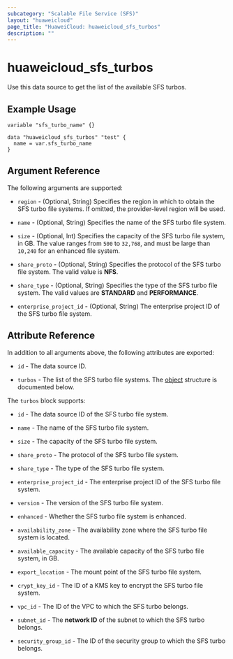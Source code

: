 ```yaml
---
subcategory: "Scalable File Service (SFS)"
layout: "huaweicloud"
page_title: "HuaweiCloud: huaweicloud_sfs_turbos"
description: ""
---
```


# huaweicloud_sfs_turbos

Use this data source to get the list of the available SFS turbos.

## Example Usage

```hcl
variable "sfs_turbo_name" {}

data "huaweicloud_sfs_turbos" "test" {
  name = var.sfs_turbo_name
}
```

## Argument Reference

The following arguments are supported:

* `region` - (Optional, String) Specifies the region in which to obtain the SFS turbo file systems.
  If omitted, the provider-level region will be used.

* `name` - (Optional, String) Specifies the name of the SFS turbo file system.

* `size` - (Optional, Int) Specifies the capacity of the SFS turbo file system, in GB.
  The value ranges from `500` to `32,768`, and must be large than `10,240` for an enhanced file system.

* `share_proto` - (Optional, String) Specifies the protocol of the SFS turbo file system. The valid value is **NFS**.

* `share_type` - (Optional, String) Specifies the type of the SFS turbo file system.
  The valid values are **STANDARD** and **PERFORMANCE**.

* `enterprise_project_id` - (Optional, String) The enterprise project ID of the SFS turbo file system.

## Attribute Reference

In addition to all arguments above, the following attributes are exported:

* `id` - The data source ID.

* `turbos` - The list of the SFS turbo file systems. The [object](#turbo) structure is documented below.

<a name="turbo"></a>
The `turbos` block supports:

* `id` - The data source ID of the SFS turbo file system.

* `name` - The name of the SFS turbo file system.

* `size` - The capacity of the SFS turbo file system.

* `share_proto` - The protocol of the SFS turbo file system.

* `share_type` - The type of the SFS turbo file system.

* `enterprise_project_id` - The enterprise project ID of the SFS turbo file system.

* `version` - The version of the SFS turbo file system.

* `enhanced` - Whether the SFS turbo file system is enhanced.

* `availability_zone` - The availability zone where the SFS turbo file system is located.

* `available_capacity` - The available capacity of the SFS turbo file system, in GB.

* `export_location` - The mount point of the SFS turbo file system.

* `crypt_key_id` - The ID of a KMS key to encrypt the SFS turbo file system.

* `vpc_id` - The ID of the VPC to which the SFS turbo belongs.

* `subnet_id` - The **network ID** of the subnet to which the SFS turbo belongs.

* `security_group_id` - The ID of the security group to which the SFS turbo belongs.
